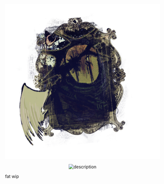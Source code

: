 ![image_alt](https://github.com/0STIREY/0stirey/blob/39b6018e3264c000ac77a5788424dde2ef3bdc3b/Untitled1091_20251028204354.png)


<div align="center">
  <img src="https://files.catbox.moe/wqrhln.gif" alt="description" />
</div>


fat wip



